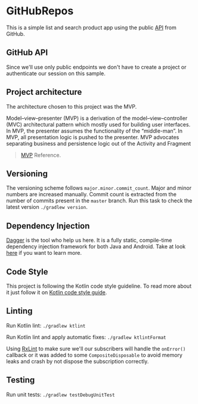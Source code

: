 # GitHubRepos

This is a simple list and search product app using the public 
[API](https://developer.github.com/v3/) from GitHub.

## GitHub API

Since we'll use only public endpoints we don't have to create a project or authenticate our session on this sample.  

## Project architecture

The architecture chosen to this project was the MVP.

Model–view–presenter (MVP) is a derivation of the model–view–controller (MVC) architectural pattern 
which mostly used for building user interfaces. In MVP, the presenter assumes the functionality of 
the “middle-man”. In MVP, all presentation logic is pushed to the presenter. 
MVP advocates separating business and persistence logic out of the Activity and Fragment

> [MVP](https://medium.com/cr8resume/make-you-hand-dirty-with-mvp-model-view-presenter-eab5b5c16e42) Reference.

## Versioning

The versioning scheme follows `major.minor.commit_count`. Major and minor numbers are 
increased manually. Commit count is extracted from the number of commits present in 
the `master` branch. Run this task to check the latest version `./gradlew version`.

## Dependency Injection

[Dagger](https://google.github.io/dagger/) is the tool who help us here. It is a fully static, compile-time 
dependency injection framework for both Java and Android. 
Take at look [here](https://google.github.io/dagger/android.html) if you want to learn more. 

## Code Style

This project is following the Kotlin code style guideline. 
To read more about it just follow it on [Kotlin code style guide](https://android.github.io/kotlin-guides/style.html).

## Linting

Run Kotlin lint:
`./gradlew ktlint`

Run Kotlin lint and apply automatic fixes:
`./gradlew ktlintFormat`

Using [RxLint](https://bitbucket.org/littlerobots/rxlint/src/default/) to make sure we'll our subscribers will 
handle the `onError()` callback or it was added to some `CompositeDisposable` to avoid memory leaks
and crash by not dispose the subscription correctly.

## Testing

Run unit tests: 
`./gradlew testDebugUnitTest`
